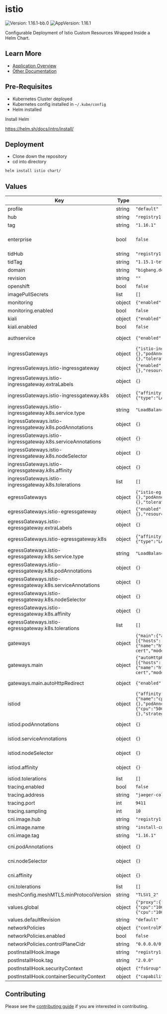 # istio

![Version: 1.16.1-bb.0](https://img.shields.io/badge/Version-1.16.1--bb.0-informational?style=flat-square) ![AppVersion: 1.16.1](https://img.shields.io/badge/AppVersion-1.16.1-informational?style=flat-square)

Configurable Deployment of Istio Custom Resources Wrapped Inside a Helm Chart.

## Learn More
* [Application Overview](docs/overview.md)
* [Other Documentation](docs/)

## Pre-Requisites

* Kubernetes Cluster deployed
* Kubernetes config installed in `~/.kube/config`
* Helm installed

Install Helm

https://helm.sh/docs/intro/install/

## Deployment

* Clone down the repository
* cd into directory
```bash
helm install istio chart/
```

## Values

| Key | Type | Default | Description |
|-----|------|---------|-------------|
| profile | string | `"default"` | The istio profile to use |
| hub | string | `"registry1.dso.mil/ironbank/opensource/istio"` | The hub to use for all images, images are built as ".Values.hub/<component>:.Values.tag" |
| tag | string | `"1.16.1"` | The tag to use for all images |
| enterprise | bool | `false` | Tetrate Istio Distribution - Tetrate provides FIPs verified Istio and Envoy software and support, validated through the FIPs Boring Crypto module. Find out more from Tetrate - https://www.tetrate.io/tetrate-istio-subscription |
| tidHub | string | `"registry1.dso.mil/ironbank/tetrate/istio"` |  |
| tidTag | string | `"1.15.1-tetratefips-v1"` |  |
| domain | string | `"bigbang.dev"` | The domain to use for the default gateway |
| revision | string | `""` | Revision of the Istio control plane |
| openshift | bool | `false` | Openshift feature switch toggle |
| imagePullSecrets | list | `[]` | Pull secrets for images |
| monitoring | object | `{"enabled":false}` | Big Bang Monitoring interaction controls |
| monitoring.enabled | bool | `false` | Toggle monitoring on/off (controls networkPolicies) |
| kiali | object | `{"enabled":false}` | Big Bang Kiali interaction controls |
| kiali.enabled | bool | `false` | Toggle kiali on/off (controls networkPolicies) |
| authservice | object | `{"enabled":false}` | If authservice is enabled, it will be added to extension providers as an external authorization system. https://istio.io/latest/docs/tasks/security/authorization/authz-custom/ |
| ingressGateways | object | `{"istio-ingressgateway":{"enabled":true,"extraLabels":{},"k8s":{"affinity":{},"nodeSelector":{},"podAnnotations":{},"resources":{},"service":{"type":"LoadBalancer"},"serviceAnnotations":{},"tolerations":[]}}}` | Ingress gateways, The following items are automatically set for every ingress gateway: - label: "app: {name of ingress gateway}" |
| ingressGateways.istio-ingressgateway | object | `{"enabled":true,"extraLabels":{},"k8s":{"affinity":{},"nodeSelector":{},"podAnnotations":{},"resources":{},"service":{"type":"LoadBalancer"},"serviceAnnotations":{},"tolerations":[]}}` | This key becomes the name of the ingressGateway |
| ingressGateways.istio-ingressgateway.extraLabels | object | `{}` | Labels to use for selecting the ingress gateway from the service Automatic labels: 'app: {ingress gateway name}' and `istio: ingressgateway` |
| ingressGateways.istio-ingressgateway.k8s | object | `{"affinity":{},"nodeSelector":{},"podAnnotations":{},"resources":{},"service":{"type":"LoadBalancer"},"serviceAnnotations":{},"tolerations":[]}` | Set any value from https://istio.io/latest/docs/reference/config/istio.operator.v1alpha1/#KubernetesResourcesSpec |
| ingressGateways.istio-ingressgateway.k8s.service.type | string | `"LoadBalancer"` | "LoadBalancer" or "NodePort" |
| ingressGateways.istio-ingressgateway.k8s.podAnnotations | object | `{}` | https://kubernetes.io/docs/concepts/overview/working-with-objects/annotations/ |
| ingressGateways.istio-ingressgateway.k8s.serviceAnnotations | object | `{}` | https://kubernetes.io/docs/concepts/overview/working-with-objects/annotations/ |
| ingressGateways.istio-ingressgateway.k8s.nodeSelector | object | `{}` | https://kubernetes.io/docs/concepts/configuration/assign-pod-node/#nodeselector |
| ingressGateways.istio-ingressgateway.k8s.affinity | object | `{}` | https://kubernetes.io/docs/concepts/scheduling-eviction/assign-pod-node/#affinity-and-anti-affinity |
| ingressGateways.istio-ingressgateway.k8s.tolerations | list | `[]` | https://kubernetes.io/docs/concepts/configuration/taint-and-toleration/ |
| egressGateways | object | `{"istio-egressgateway":{"enabled":false,"extraLabels":{},"k8s":{"affinity":{},"nodeSelector":{},"podAnnotations":{},"resources":{},"service":{"type":"LoadBalancer"},"serviceAnnotations":{},"tolerations":[]}}}` | Egress gateways, The following items are automatically set for every egress gateway: - label: "app: {name of egress gateway}" |
| egressGateways.istio-egressgateway | object | `{"enabled":false,"extraLabels":{},"k8s":{"affinity":{},"nodeSelector":{},"podAnnotations":{},"resources":{},"service":{"type":"LoadBalancer"},"serviceAnnotations":{},"tolerations":[]}}` | This key becomes the name of the egressGateway |
| egressGateways.istio-egressgateway.extraLabels | object | `{}` | Labels to use for selecting the egress gateway from the service Automatic labels: 'app: {egress gateway name}' and `istio: egressgateway` |
| egressGateways.istio-egressgateway.k8s | object | `{"affinity":{},"nodeSelector":{},"podAnnotations":{},"resources":{},"service":{"type":"LoadBalancer"},"serviceAnnotations":{},"tolerations":[]}` | Set any value from https://istio.io/latest/docs/reference/config/istio.operator.v1alpha1/#KubernetesResourcesSpec |
| egressGateways.istio-egressgateway.k8s.service.type | string | `"LoadBalancer"` | "LoadBalancer" or "NodePort" |
| egressGateways.istio-egressgateway.k8s.podAnnotations | object | `{}` | https://kubernetes.io/docs/concepts/overview/working-with-objects/annotations/ |
| egressGateways.istio-egressgateway.k8s.serviceAnnotations | object | `{}` | https://kubernetes.io/docs/concepts/overview/working-with-objects/annotations/ |
| egressGateways.istio-egressgateway.k8s.nodeSelector | object | `{}` | https://kubernetes.io/docs/concepts/configuration/assign-pod-node/#nodeselector |
| egressGateways.istio-egressgateway.k8s.affinity | object | `{}` | https://kubernetes.io/docs/concepts/scheduling-eviction/assign-pod-node/#affinity-and-anti-affinity |
| egressGateways.istio-egressgateway.k8s.tolerations | list | `[]` | https://kubernetes.io/docs/concepts/configuration/taint-and-toleration/ |
| gateways | object | `{"main":{"autoHttpRedirect":{"enabled":true},"selector":{"app":"istio-ingressgateway"},"servers":[{"hosts":["*.{{ .Values.domain }}"],"port":{"name":"https","number":8443,"protocol":"HTTPS"},"tls":{"credentialName":"wildcard-cert","mode":"SIMPLE"}}]}}` | See https://istio.io/latest/docs/reference/config/networking/gateway/#Gateway for spec |
| gateways.main | object | `{"autoHttpRedirect":{"enabled":true},"selector":{"app":"istio-ingressgateway"},"servers":[{"hosts":["*.{{ .Values.domain }}"],"port":{"name":"https","number":8443,"protocol":"HTTPS"},"tls":{"credentialName":"wildcard-cert","mode":"SIMPLE"}}]}` | This key becomes the name of the gateway |
| gateways.main.autoHttpRedirect | object | `{"enabled":true}` | Controls default HTTP/8080 server entry with HTTP to HTTPS Redirect. Must add in HTTP server config if disabling. |
| istiod | object | `{"affinity":{},"env":[],"hpaSpec":{"maxReplicas":3,"metrics":[{"resource":{"name":"cpu","targetAverageUtilization":60},"type":"Resource"}],"minReplicas":1},"nodeSelector":{},"podAnnotations":{},"replicaCount":1,"resources":{"limits":{"cpu":"500m","memory":"2Gi"},"requests":{"cpu":"500m","memory":"2Gi"}},"serviceAnnotations":{},"strategy":{},"tolerations":[]}` | istiod / pilot configuration |
| istiod.podAnnotations | object | `{}` | k8s pod annotations. https://kubernetes.io/docs/concepts/overview/working-with-objects/annotations/ |
| istiod.serviceAnnotations | object | `{}` | k8s service annotations. https://kubernetes.io/docs/concepts/overview/working-with-objects/annotations/ |
| istiod.nodeSelector | object | `{}` | k8s nodeSelector. https://kubernetes.io/docs/concepts/configuration/assign-pod-node/#nodeselector |
| istiod.affinity | object | `{}` | k8s affinity / anti-affinity. https://kubernetes.io/docs/concepts/scheduling-eviction/assign-pod-node/#affinity-and-anti-affinity |
| istiod.tolerations | list | `[]` | k8s toleration https://kubernetes.io/docs/concepts/configuration/taint-and-toleration/ |
| tracing.enabled | bool | `false` |  |
| tracing.address | string | `"jaeger-collector.jaeger.svc"` |  |
| tracing.port | int | `9411` |  |
| tracing.sampling | int | `10` | percent of traces to send to jaeger |
| cni.image.hub | string | `"registry1.dso.mil/ironbank/opensource/istio"` |  |
| cni.image.name | string | `"install-cni"` |  |
| cni.image.tag | string | `"1.16.1"` |  |
| cni.podAnnotations | object | `{}` | k8s pod annotations. https://kubernetes.io/docs/concepts/overview/working-with-objects/annotations/ |
| cni.nodeSelector | object | `{}` | k8s nodeSelector. https://kubernetes.io/docs/concepts/configuration/assign-pod-node/#nodeselector |
| cni.affinity | object | `{}` | k8s affinity / anti-affinity. https://kubernetes.io/docs/concepts/scheduling-eviction/assign-pod-node/#affinity-and-anti-affinity |
| cni.tolerations | list | `[]` | k8s toleration https://kubernetes.io/docs/concepts/configuration/taint-and-toleration/ |
| meshConfig.meshMTLS.minProtocolVersion | string | `"TLSV1_2"` |  |
| values.global | object | `{"proxy":{"resources":{"limits":{"cpu":"100m","memory":"256Mi"},"requests":{"cpu":"100m","memory":"256Mi"}}},"proxy_init":{"resources":{"limits":{"cpu":"100m","memory":"256Mi"},"requests":{"cpu":"100m","memory":"256Mi"}}}}` | Global IstioOperator values |
| values.defaultRevision | string | `"default"` | Set defaultRevision name, must be non-empty to deploy validating webhook |
| networkPolicies | object | `{"controlPlaneCidr":"0.0.0.0/0","enabled":false}` | Big Bang NetworkPolicy controls |
| networkPolicies.enabled | bool | `false` | Toggle ALL NetworkPolicies on/off |
| networkPolicies.controlPlaneCidr | string | `"0.0.0.0/0"` | See `kubectl cluster-info` and then resolve to IP |
| postInstallHook.image | string | `"registry1.dso.mil/ironbank/big-bang/base"` | Image used to run readiness check, requires `kubectl` |
| postInstallHook.tag | string | `"2.0.0"` |  |
| postInstallHook.securityContext | object | `{"fsGroup":1001,"runAsGroup":1001,"runAsNonRoot":true,"runAsUser":1001}` | Pod security context for readiness check |
| postInstallHook.containerSecurityContext | object | `{"capabilities":{"drop":["ALL"]}}` | Container security context for readiness check |

## Contributing

Please see the [contributing guide](./CONTRIBUTING.md) if you are interested in contributing.
